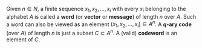 Given $n \in N$, a finite sequence $x_{1},x_{2},\ldots,x_{i}$ with every $x_{i}$ belonging to the alphabet $A$ is called a **word** (or **vector** or **message**) of length $n$ over $A$. Such a word can also be viewed as an element $(x_{1},x_{2},\ldots,x_{i})\in A^{n}$. A **$q$-ary code** (over $A$) of length $n$ is just a subset $C\subset A^{n}$. A (valid) **codeword** is an element of $C$.